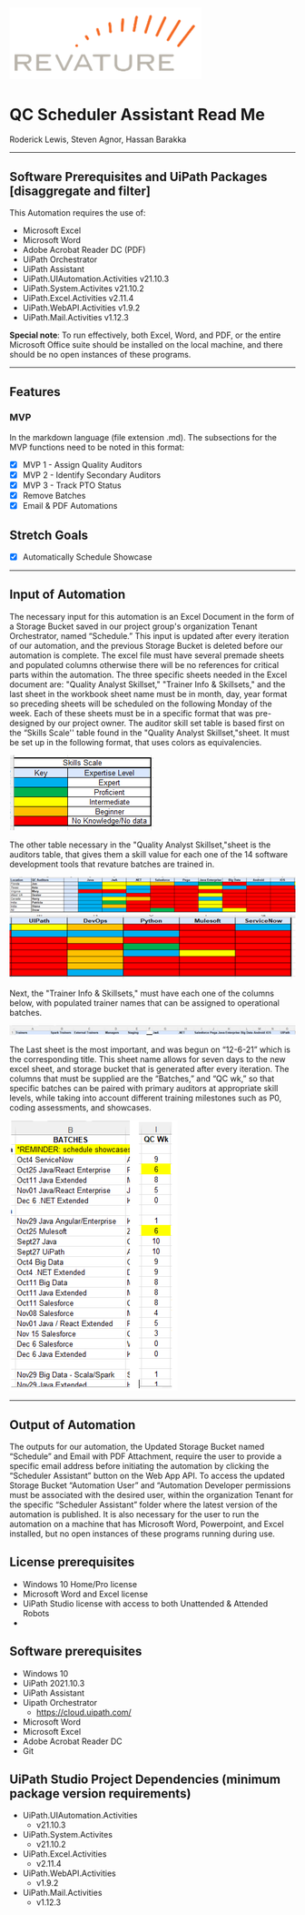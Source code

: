 ![alt text: revature logo](images/revature_logo.PNG)
---

# QC Scheduler Assistant Read Me

Roderick Lewis, Steven Agnor, Hassan Barakka

---

## Software Prerequisites and UiPath Packages [disaggregate and filter]

This Automation requires the use of:
- Microsoft Excel
- Microsoft Word 
- Adobe Acrobat Reader DC (PDF) 
- UiPath Orchestrator
- UiPath Assistant
- UiPath.UIAutomation.Activities v21.10.3
- UiPath.System.Activites v21.10.2
- UiPath.Excel.Activities v2.11.4
- UiPath.WebAPI.Activities v1.9.2
- UiPath.Mail.Activities v1.12.3

__Special note__: To run effectively, both Excel, Word, and PDF, or the entire Microsoft Office suite should be installed on the local machine, and there should be no open instances of these programs.

---

## Features

### MVP

In the markdown language (file extension .md). The subsections for the MVP functions need to be noted in this format:
- [x] MVP 1 - Assign Quality Auditors 
- [x] MVP 2 - Identify Secondary Auditors 
- [x] MVP 3 - Track PTO Status 
- [x] Remove Batches 
- [x] Email & PDF Automations 

## Stretch Goals 

- [x] Automatically Schedule Showcase 

---

## Input of Automation

The necessary input for this automation is an Excel Document in the form of a Storage Bucket saved in our project group's organization Tenant Orchestrator, named “Schedule.” This input is updated after every iteration of our automation, and the previous Storage Bucket is deleted before our automation is complete. 
The excel file must have several premade sheets and populated columns otherwise there will be no references for critical parts within the automation. The three specific sheets needed in the Excel document are: "Quality Analyst Skillset," "Trainer Info & Skillsets," and the last sheet in the workbook sheet name must be in month, day, year format so preceding sheets will be scheduled on the following Monday of the week. 
Each of these sheets must be in a specific format that was pre-designed by our project owner. The auditor skill set table is based first on the “Skills Scale'' table found in the "Quality Analyst Skillset,"sheet. It must be set up in the following format, that uses colors as equivalencies.

![alt text : skills scale](images/qcSchedulerAssistant_skillsScale.PNG)

The other table necessary in the "Quality Analyst Skillset,"sheet is the auditors table, that gives them a skill value for each one of the 14 software development tools that revature batches are trained in.

![alt text : qc auditors](images/qcSchedulerAssistant_qcAuditors.PNG)
![alt text : skills](images/qcSchedulerAssistant_skills.PNG)

Next, the "Trainer Info & Skillsets," must have each one of the columns below, with populated trainer names that can be assigned to operational batches.

![alt text : trainer info and skills](images/qcSchedulerAssistant_trainerInfo.PNG)

The Last sheet is the most important, and was begun on “12-6-21” which is the corresponding title. This sheet name allows for seven days to the new excel sheet, and storage bucket that is generated after every iteration. The columns that must be supplied are the “Batches,” and “QC wk,” so that specific batches can be paired with primary auditors at appropriate skill levels, while taking into account different training milestones such as P0, coding assessments, and showcases.

![alt text : trainer info and skills](images/qcSchedulerAssistant_schedule.PNG)

---

## Output of Automation
The outputs for our automation, the Updated Storage Bucket named “Schedule” and Email with PDF Attachment, require the user to provide a specific email address before initiating the automation by clicking the “Scheduler Assistant” button on the Web App API. To access the updated Storage Bucket “Automation User” and “Automation Developer permissions must be associated with the desired user, within the organization Tenant for the specific “Scheduler Assistant” folder where the latest version of the automation is published. 
It is also necessary for the user to run the automation on a machine that has Microsoft Word, Powerpoint, and Excel installed, but no open instances of these programs running during use. 

## License prerequisites
- Windows 10 Home/Pro license 
- Microsoft Word and Excel license
- UiPath Studio license with access to both Unattended & Attended Robots
- 
## Software prerequisites
- Windows 10
- UiPath 2021.10.3
- UiPath Assistant
- Uipath Orchestrator
  - https://cloud.uipath.com/
- Microsoft Word
- Microsoft Excel
- Adobe Acrobat Reader DC
- Git

## UiPath Studio Project Dependencies (minimum package version requirements)
- UiPath.UIAutomation.Activities
  - v21.10.3
- UiPath.System.Activites 
  - v21.10.2
- UiPath.Excel.Activities 
  - v2.11.4
- UiPath.WebAPI.Activities 
  - v1.9.2
- UiPath.Mail.Activities 
  - v1.12.3
